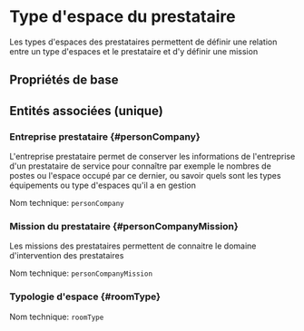 # Type d'espace du prestataire
<!--- THIS FILE IS GENERATED PLEASE DO NOT EDIT IT DIRECTLY --->

Les types d'espaces des prestataires permettent de définir une relation entre un type d'espaces et le prestataire et d'y définir une mission

## Propriétés de base



## Entités associées (unique)

### Entreprise prestataire {#personCompany}

L'entreprise prestataire permet de conserver les informations de l'entreprise d'un prestataire de service pour connaître par exemple le nombres de postes ou l'espace occupé par ce dernier, ou savoir quels sont les types équipements ou type d'espaces qu'il a en gestion

Nom technique: ```personCompany```

### Mission du prestataire {#personCompanyMission}

Les missions des prestataires permettent de connaitre le domaine d'intervention des prestataires

Nom technique: ```personCompanyMission```

### Typologie d'espace {#roomType}



Nom technique: ```roomType```





